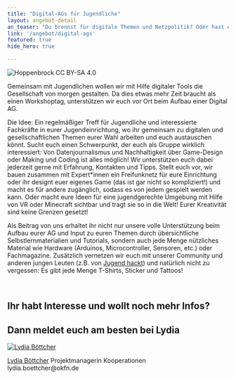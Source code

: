 ```yaml
---
title: "Digital-AGs für Jugendliche"
layout: angebot-detail
an_teaser: "Du brennst für digitale Themen und Netzpolitik? Oder hast einfach mal Lust mit Technik zu basteln, in Magazinen zu stöbern und dich mit anderen auszutauschen? Dann bist du in der Digital-AG genau richtig!"
link: '/angebot/digital-ags'
featured: true
hide_hero: true

---
```

<img  class="img-responsive" src="/static/img/digital-ag.png" alt="Hoppenbrock CC BY-SA 4.0">

<p>
	Gemeinsam mit Jugendlichen wollen wir mit Hilfe digitaler Tools die Gesellschaft von morgen gestalten. Da dies etwas mehr Zeit braucht als einen Workshoptag, unterstützen wir euch vor Ort beim Aufbau einer Digital AG.   
</p>
<p>
	Die Idee: Ein regelmäßiger Treff für Jugendliche und interessierte Fachkräfte in eurer Jugendeinrichtung, wo ihr gemeinsam zu digitalen und gesellschaftlichen Themen eurer Wahl arbeiten und euch austauschen könnt. Sucht euch einen Schwerpunkt, der euch als Gruppe wirklich interessiert: Von Datenjournalismus und Nachhaltigkeit über Game-Design oder Making und Coding ist alles möglich! Wir unterstützen euch dabei jederzeit gerne mit Erfahrung, Kontakten und Tipps. Stellt euch vor, wir bauen zusammen mit Expert*innen ein Freifunknetz für eure Einrichtung oder ihr designt euer eigenes Game (das ist gar nicht so kompliziert!) und macht es für andere zugänglich, sodass es von jedem gespielt werden kann. Oder macht eure Ideen für eine jugendgerechte Umgebung mit Hilfe von VR oder Minecraft sichtbar und tragt sie so in die Welt! Eurer Kreativität sind keine Grenzen gesetzt!
</p>
<p>
	Als Beitrag von uns erhaltet ihr nicht nur unsere volle Unterstützung beim Aufbau eurer AG und Input zu euren Themen durch übersichtliche Selbstlernmaterialien und Tutorials, sondern auch jede Menge nützliches Material wie Hardware (Arduinos, Microcontroller, Sensoren, etc.) oder Fachmagazine. Zusätzlich vernetzen wir euch mit unserer Community und anderen jungen Leuten (z.B. von <a  class="highlight-grey" href="https://jugendhackt.org">Jugend hackt</a>) und natürlich nicht zu vergessen: Es gibt jede Menge T-Shirts, Sticker und Tattoos!
</p>
<br>

<div class="fond__grey-bright join__statement">
    <div class="container text-center">
        <div class="row">
        	<h2>Ihr habt Interesse und wollt noch mehr Infos?</h2> 
        	<h2> Dann meldet euch am besten bei Lydia</h2>
			<div class="members justify-content-md-center">
    			<a class="members-image-wrap" href="mailto:lydia.boettcher@okfn.de"><img class="img-circle member-avatar" alt="Lydia Böttcher" src="/img/avatars/lydia.jpg"></a>
    		</div>
			<p>
    			<span class="speaker-name"><a class="text__blue" href="mailto:lydia.boettcher@okfn.de">Lydia Böttcher</a> </span>Projektmanagerin Kooperationen<br> lydia.boettcher@okfn.de
			</p>
		</div>
	</div>
</div>

